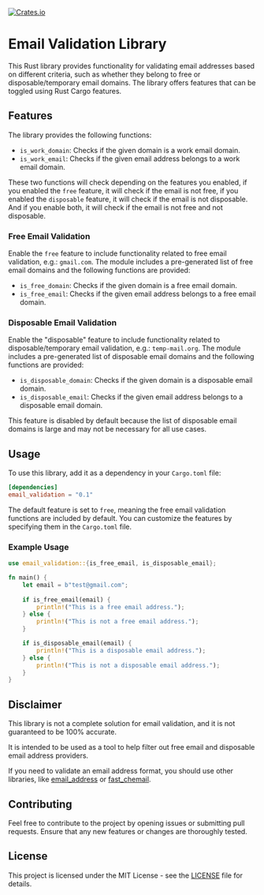 [![Crates.io](https://img.shields.io/crates/v/email_provider_validator.svg?style=flat)](https://crates.io/crates/email_provider_validator)

# Email Validation Library

This Rust library provides functionality for validating email addresses based on different criteria,
such as whether they belong to free or disposable/temporary email domains.
The library offers features that can be toggled using Rust Cargo features.

## Features

The library provides the following functions:

- `is_work_domain`: Checks if the given domain is a work email domain.
- `is_work_email`: Checks if the given email address belongs to a work email domain.

These two functions will check depending on the features you enabled,
if you enabled the `free` feature, it will check if the email is not free,
if you enabled the `disposable` feature, it will check if the email is not disposable.
And if you enable both, it will check if the email is not free and not disposable.

### Free Email Validation

Enable the `free` feature to include functionality related to free email validation, e.g.: `gmail.com`.
The module includes a pre-generated list of free email domains and the following functions are provided:

- `is_free_domain`: Checks if the given domain is a free email domain.
- `is_free_email`: Checks if the given email address belongs to a free email domain.

### Disposable Email Validation

Enable the "disposable" feature to include functionality related to disposable/temporary email validation, e.g.: `temp-mail.org`. 
The module includes a pre-generated list of disposable email domains and the following functions are provided:

- `is_disposable_domain`: Checks if the given domain is a disposable email domain.
- `is_disposable_email`: Checks if the given email address belongs to a disposable email domain.

This feature is disabled by default because the list of disposable email domains is large and may not be necessary for all use cases.

## Usage

To use this library, add it as a dependency in your `Cargo.toml` file:

```toml
[dependencies]
email_validation = "0.1"
```

The default feature is set to `free`, meaning the free email validation functions are included by default.
You can customize the features by specifying them in the `Cargo.toml` file.

### Example Usage

```rust
use email_validation::{is_free_email, is_disposable_email};

fn main() {
    let email = b"test@gmail.com";
    
    if is_free_email(email) {
        println!("This is a free email address.");
    } else {
        println!("This is not a free email address.");
    }

    if is_disposable_email(email) {
        println!("This is a disposable email address.");
    } else {
        println!("This is not a disposable email address.");
    }
}
```

## Disclaimer

This library is not a complete solution for email validation, and it is not guaranteed to be 100% accurate.

It is intended to be used as a tool to help filter out free email and disposable email address providers.

If you need to validate an email address format, you should use other libraries,
like [email_address](https://crates.io/crates/email_address) or [fast_chemail](https://crates.io/crates/fast_chemail/).

## Contributing

Feel free to contribute to the project by opening issues or submitting pull requests. Ensure that any new features or changes are thoroughly tested.

## License

This project is licensed under the MIT License - see the [LICENSE](LICENSE.md) file for details.
